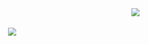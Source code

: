 <img align="right" src="https://visitor-badge.laobi.icu/badge?page_id=Prashant20nov2003.Prashant20nov2003" />

<h1 align="center">
    <img src="https://readme-typing-svg.herokuapp.com/?font=Righteous&size=35&center=true&vCenter=true&width=500&height=70&duration=4000&lines=Hi+There!+👋;+I'm+Prashant+Bhardwaj!;" />
</h1>
